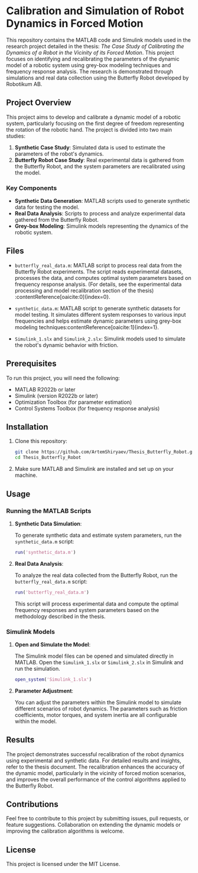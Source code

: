 # Calibration and Simulation of Robot Dynamics in Forced Motion

This repository contains the MATLAB code and Simulink models used in the research project detailed in the thesis: *The Case Study of Calibrating the Dynamics of a Robot in the Vicinity of its Forced Motion*. This project focuses on identifying and recalibrating the parameters of the dynamic model of a robotic system using grey-box modeling techniques and frequency response analysis. The research is demonstrated through simulations and real data collection using the Butterfly Robot developed by Robotikum AB.

## Project Overview

This project aims to develop and calibrate a dynamic model of a robotic system, particularly focusing on the first degree of freedom representing the rotation of the robotic hand. The project is divided into two main studies:

1. **Synthetic Case Study**: Simulated data is used to estimate the parameters of the robot's dynamics.
2. **Butterfly Robot Case Study**: Real experimental data is gathered from the Butterfly Robot, and the system parameters are recalibrated using the model.

### Key Components

- **Synthetic Data Generation**: MATLAB scripts used to generate synthetic data for testing the model.
- **Real Data Analysis**: Scripts to process and analyze experimental data gathered from the Butterfly Robot.
- **Grey-box Modeling**: Simulink models representing the dynamics of the robotic system.

## Files

- `butterfly_real_data.m`: MATLAB script to process real data from the Butterfly Robot experiments. The script reads experimental datasets, processes the data, and computes optimal system parameters based on frequency response analysis. (For details, see the experimental data processing and model recalibration section of the thesis)&#8203;:contentReference[oaicite:0]{index=0}.
  
- `synthetic_data.m`: MATLAB script to generate synthetic datasets for model testing. It simulates different system responses to various input frequencies and helps estimate dynamic parameters using grey-box modeling techniques&#8203;:contentReference[oaicite:1]{index=1}.

- `Simulink_1.slx` and `Simulink_2.slx`: Simulink models used to simulate the robot's dynamic behavior with friction.

## Prerequisites

To run this project, you will need the following:

- MATLAB R2022b or later
- Simulink (version R2022b or later)
- Optimization Toolbox (for parameter estimation)
- Control Systems Toolbox (for frequency response analysis)

## Installation

1. Clone this repository:

    ```bash
    git clone https://github.com/ArtemShiryaev/Thesis_Butterfly_Robot.git
    cd Thesis_Butterfly_Robot
    ```

2. Make sure MATLAB and Simulink are installed and set up on your machine.

## Usage

### Running the MATLAB Scripts

1. **Synthetic Data Simulation**:
   
   To generate synthetic data and estimate system parameters, run the `synthetic_data.m` script:

    ```matlab
    run('synthetic_data.m')
    ```

2. **Real Data Analysis**:
   
   To analyze the real data collected from the Butterfly Robot, run the `butterfly_real_data.m` script:

    ```matlab
    run('butterfly_real_data.m')
    ```

   This script will process experimental data and compute the optimal frequency responses and system parameters based on the methodology described in the thesis.

### Simulink Models

1. **Open and Simulate the Model**:

   The Simulink model files can be opened and simulated directly in MATLAB. Open the `Simulink_1.slx` or `Simulink_2.slx` in Simulink and run the simulation.

    ```matlab
    open_system('Simulink_1.slx')
    ```

2. **Parameter Adjustment**:

   You can adjust the parameters within the Simulink model to simulate different scenarios of robot dynamics. The parameters such as friction coefficients, motor torques, and system inertia are all configurable within the model.

## Results

The project demonstrates successful recalibration of the robot dynamics using experimental and synthetic data. For detailed results and insights, refer to the thesis document. The recalibration enhances the accuracy of the dynamic model, particularly in the vicinity of forced motion scenarios, and improves the overall performance of the control algorithms applied to the Butterfly Robot.

## Contributions

Feel free to contribute to this project by submitting issues, pull requests, or feature suggestions. Collaboration on extending the dynamic models or improving the calibration algorithms is welcome.

## License

This project is licensed under the MIT License.

